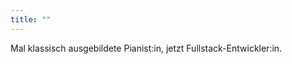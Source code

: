 ```yaml
---
title: ""
---
```


Mal klassisch ausgebildete Pianist:in, jetzt Fullstack-Entwickler:in.

<!-- Metadata and content for the home page comes here -->
